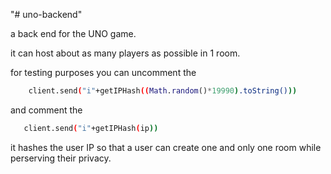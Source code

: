 "# uno-backend" 


a back end for the UNO game.

it can host about as many players as possible in 1 room.


for testing purposes you can uncomment the
```bash
    client.send("i"+getIPHash((Math.random()*19990).toString()))

```

and comment the 

```bash
   client.send("i"+getIPHash(ip))

```

it hashes the user IP so that a user can create one and only one room while perserving their privacy.
